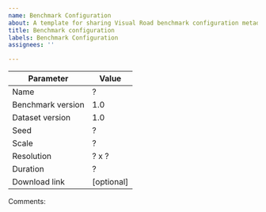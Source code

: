 ```yaml
---
name: Benchmark Configuration
about: A template for sharing Visual Road benchmark configuration metadata
title: Benchmark configuration
labels: Benchmark Configuration
assignees: ''

---
```


| Parameter               | Value        |
|----------------------|------------|
| Name                      | ?               |
| Benchmark version | 1.0            |
| Dataset version       | 1.0            |
| Seed                        | ?               |
| Scale                        | ?               |
| Resolution               | ? x ?          |
| Duration                  | ?               |
| Download link         | [optional] |

Comments:
